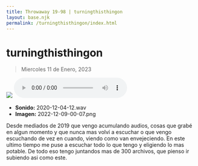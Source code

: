 ```yaml
---
title: Throwaway 19-98 | turningthisthingon
layout: base.njk
permalink: /turningthisthingon/index.html
---
```

# turningthisthingon 

> Miercoles 11 de Enero, 2023

<div>
  <img
    src="/images/2023-01-11-00 - turningthisthingon -  2022-12-09-00-07.png"
  />
  <audio 
    src="/sounds/2023-01-11-00 - turningthisthingon -  2020-12-04-12.mp3"
    preload="metadata"
    controls 
  />
</div>

- **Sonido:** 2020-12-04-12.wav
- **Imagen:** 2022-12-09-00-07.png

Desde mediados de 2019 que vengo acumulando audios, cosas que grabé en algun momento y que nunca mas volví a escuchar o que vengo escuchando de vez en cuando, viendo como van envejeciendo. En este ultimo tiempo me puse a escuchar todo lo que tengo y eligiendo lo mas potable. De todo eso tengo juntandos mas de 300 archivos, que pienso ir subiendo asi como este.